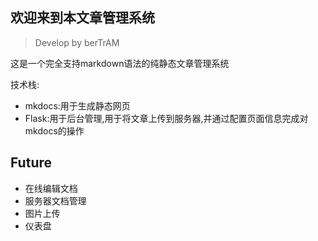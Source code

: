 ## 欢迎来到本文章管理系统
> Develop by berTrAM

这是一个完全支持markdown语法的纯静态文章管理系统


技术栈:

- mkdocs:用于生成静态网页
- Flask:用于后台管理,用于将文章上传到服务器,并通过配置页面信息完成对mkdocs的操作

## Future
- 在线编辑文档
- 服务器文档管理
- 图片上传
- 仪表盘